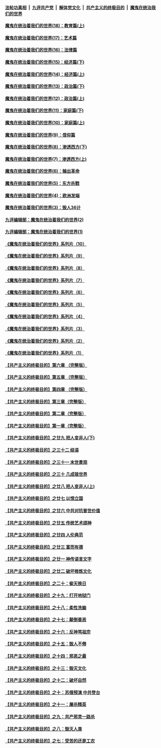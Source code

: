 ####  [法轮功真相](../../../../basic/blob/master/README.md?t=10261802) &nbsp;|&nbsp; [九评共产党](../../../../9ping.md/blob/master/README.md?t=10261802) &nbsp;|&nbsp; [解体党文化](../../../../jtdwh.md/blob/master/README.md?t=10261802)  &nbsp;|&nbsp; [共产主义的终极目的](../../../../gczydzjmd.md/blob/master/README.md?t=10261802) &nbsp;|&nbsp; [魔鬼在统治我们的世界](../../../../mgztzwmdsj.md/blob/master/README.md?t=10261802) 

#### [魔鬼在统治着我们的世界(18)：教育篇(上)](../pages/nsc422/n10526970.md?t=10261802) 

#### [魔鬼在统治着我们的世界(17)：艺术篇](../pages/nsc422/n10499093.md?t=10261802) 

#### [魔鬼在统治着我们的世界(16)：法律篇](../pages/nsc422/n10485969.md?t=10261802) 

#### [魔鬼在统治着我们的世界(15)：经济篇(下)](../pages/nsc422/n10469975.md?t=10261802) 

#### [魔鬼在统治着我们的世界(14)：经济篇(上)](../pages/nsc422/n10457370.md?t=10261802) 

#### [魔鬼在统治着我们的世界(13)：政治篇(下)](../pages/nsc422/n10448270.md?t=10261802) 

#### [魔鬼在统治着我们的世界(12)：政治篇(上)](../pages/nsc422/n10444576.md?t=10261802) 

#### [魔鬼在统治着我们的世界(11)：家庭篇(下)](../pages/nsc422/n10440961.md?t=10261802) 

#### [魔鬼在统治着我们的世界(10)：家庭篇(上)](../pages/nsc422/n10435448.md?t=10261802) 

#### [魔鬼在统治着我们的世界(9)：信仰篇](../pages/nsc422/n10432159.md?t=10261802) 

#### [魔鬼在统治着我们的世界(8)：渗透西方(下)](../pages/nsc422/n10429603.md?t=10261802) 

#### [魔鬼在统治着我们的世界(7)：渗透西方(上)](../pages/nsc422/n10426013.md?t=10261802) 

#### [魔鬼在统治着我们的世界(6)：输出革命](../pages/nsc422/n10421536.md?t=10261802) 

#### [魔鬼在统治着我们的世界(5)：东方杀戮](../pages/nsc422/n10417707.md?t=10261802) 

#### [魔鬼在统治着我们的世界(4)：欧洲发端](../pages/nsc422/n10414890.md?t=10261802) 

#### [魔鬼在统治着我们的世界(3)：毁人36计](../pages/nsc422/n10411583.md?t=10261802) 

#### [九评编辑部：魔鬼在统治着我们的世界(2)](../pages/nsc422/n10410036.md?t=10261802) 

#### [九评编辑部：魔鬼在统治着我们的世界(1)](../pages/nsc422/n10406825.md?t=10261802) 

#### [《魔鬼在统治着我们的世界》系列片（10）](../pages/nsc422/n12292670.md?t=10261802) 

#### [《魔鬼在统治着我们的世界》系列片（9）](../pages/nsc422/n12290859.md?t=10261802) 

#### [《魔鬼在统治着我们的世界》系列片（8）](../pages/nsc422/n12287445.md?t=10261802) 

#### [《魔鬼在统治着我们的世界》系列片（7）](../pages/nsc422/n12283425.md?t=10261802) 

#### [《魔鬼在统治着我们的世界》系列片（6）](../pages/nsc422/n12282314.md?t=10261802) 

#### [《魔鬼在统治着我们的世界》系列片（5）](../pages/nsc422/n12281419.md?t=10261802) 

#### [《魔鬼在统治着我们的世界》系列片（4）](../pages/nsc422/n12274024.md?t=10261802) 

#### [《魔鬼在统治着我们的世界》系列片（3）](../pages/nsc422/n12271322.md?t=10261802) 

#### [《魔鬼在统治着我们的世界》系列片（2）](../pages/nsc422/n12269049.md?t=10261802) 

#### [《魔鬼在统治着我们的世界》系列片（1）](../pages/nsc422/n12267575.md?t=10261802) 

#### [【共产主义的终极目的】第六章 （完整版）](../pages/nsc422/n11428913.md?t=10261802) 

#### [【共产主义的终极目的】第五章 （完整版）](../pages/nsc422/n11428912.md?t=10261802) 

#### [【共产主义的终极目的】第四章 （完整版）](../pages/nsc422/n11428907.md?t=10261802) 

#### [【共产主义的终极目的】第三章（完整版）](../pages/nsc422/n11428848.md?t=10261802) 

#### [【共产主义的终极目的】第二章（完整版）](../pages/nsc422/n11428831.md?t=10261802) 

#### [【共产主义的终极目的】第一章（完整版）](../pages/nsc422/n11417651.md?t=10261802) 

#### [【共产主义的终极目的】之廿九 把人变非人(下)](../pages/nsc422/n11344140.md?t=10261802) 

#### [【共产主义的终极目的】之三十二 结语](../pages/nsc422/n11360535.md?t=10261802) 

#### [【共产主义的终极目的】之三十一 末世景观](../pages/nsc422/n11351129.md?t=10261802) 

#### [【共产主义的终极目的】之三十 几成狼世界](../pages/nsc422/n11348280.md?t=10261802) 

#### [【共产主义的终极目的】之廿八 把人变非人(上)](../pages/nsc422/n11340492.md?t=10261802) 

#### [【共产主义的终极目的】之廿七 以恨立国](../pages/nsc422/n11336944.md?t=10261802) 

#### [【共产主义的终极目的】之廿六 中共对抗普世价值](../pages/nsc422/n11324785.md?t=10261802) 

#### [【共产主义的终极目的】之廿五 传统艺术颂神](../pages/nsc422/n11296396.md?t=10261802) 

#### [【共产主义的终极目的】之廿四 人伦典范](../pages/nsc422/n11296397.md?t=10261802) 

#### [【共产主义的终极目的】之廿三 富而有德](../pages/nsc422/n11283598.md?t=10261802) 

#### [【共产主义的终极目的】之廿一 神传语言文字](../pages/nsc422/n11263265.md?t=10261802) 

#### [【共产主义的终极目的】之廿二 破坏修炼文化](../pages/nsc422/n11245728.md?t=10261802) 

#### [【共产主义的终极目的】之二十：偷天换日](../pages/nsc422/n11238846.md?t=10261802) 

#### [【共产主义的终极目的】之十九：打开地狱门](../pages/nsc422/n11206376.md?t=10261802) 

#### [【共产主义的终极目的】之十八：柔性洗脑](../pages/nsc422/n11199994.md?t=10261802) 

#### [【共产主义的终极目的】之十七：颠倒善恶](../pages/nsc422/n11179782.md?t=10261802) 

#### [【共产主义的终极目的】之十六：反神骂祖宗](../pages/nsc422/n11166798.md?t=10261802) 

#### [【共产主义的终极目的】之十五：毁人不倦](../pages/nsc422/n11166792.md?t=10261802) 

#### [【共产主义的终极目的】之十四：邪恶之最](../pages/nsc422/n11150249.md?t=10261802) 

#### [【共产主义的终极目的】之十三：毁灭文化](../pages/nsc422/n11135227.md?t=10261802) 

#### [【共产主义的终极目的】之十二：破坏自然](../pages/nsc422/n11135214.md?t=10261802) 

#### [【共产主义的终极目的】之十：苏俄预演 中共登台](../pages/nsc422/n11118424.md?t=10261802) 

#### [【共产主义的终极目的】之十一：屠杀精英](../pages/nsc422/n11118442.md?t=10261802) 

#### [【共产主义的终极目的】之九：共产邪灵一路杀](../pages/nsc422/n11114139.md?t=10261802) 

#### [【共产主义的终极目的】之八：毁灭人类](../pages/nsc422/n11108503.md?t=10261802) 

#### [【共产主义的终极目的】之七：受苦的还是工农](../pages/nsc422/n11101809.md?t=10261802) 

